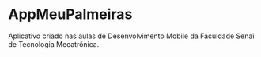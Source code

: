 # AppMeuPalmeiras
Aplicativo criado nas aulas de Desenvolvimento Mobile da Faculdade Senai de Tecnologia Mecatrônica.
